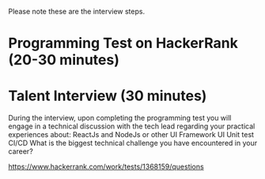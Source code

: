Please note these are the interview steps.
# Programming Test on HackerRank (20-30 minutes)
# Talent Interview (30 minutes)
During the interview, upon completing the programming test you will engage in a technical discussion with the tech lead regarding your practical experiences about:
ReactJs and NodeJs or other UI Framework
UI Unit test
CI/CD
What is the biggest technical challenge you have encountered in your career?

https://www.hackerrank.com/work/tests/1368159/questions